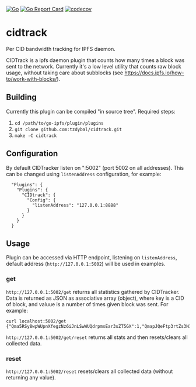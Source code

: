 [![Go](https://github.com/tzdybal/cidtrack/workflows/Go/badge.svg)](https://github.com/tzdybal/cidtrack/actions/)
[![Go Report Card](https://goreportcard.com/badge/github.com/tzdybal/cidtrack)](https://goreportcard.com/report/github.com/tzdybal/cidtrack)
[![codecov](https://codecov.io/gh/tzdybal/cidtrack/branch/master/graph/badge.svg?token=XGG4KBZQUC)](https://codecov.io/gh/tzdybal/cidtrack)

# cidtrack
Per CID bandwidth tracking for IPFS daemon.

CIDTrack is a ipfs daemon plugin that counts how many times a block was sent to the network.
Currently it's a low level utility that counts raw block usage, without taking care about subblocks (see https://docs.ipfs.io/how-to/work-with-blocks/). 

## Building
Currently this plugin can be compiled "in source tree".
Required steps:
1. `cd /path/to/go-ipfs/plugin/plugins`
1. `git clone github.com:tzdybal/cidtrack.git`
1. `make -C cidtrack`

## Configuration
By default CIDTracker listen on ":5002" (port 5002 on all addresses).
This can be changed using `listenAddress` configuration, for example:
```
  "Plugins": {
	"Plugins": {
      "CIDtrack": {
        "Config": {
		  "listenAddress": "127.0.0.1:8888"
        }
      }
    }
  }
```

## Usage
Plugin can be accessed via HTTP endpoint, listening on `listenAddress`, default address (`http://127.0.0.1:5002`) will be used in examples.
### get
`http://127.0.0.1:5002/get` returns all statistics gathered by CIDTracker.
Data is returned as JSON as associative array (object), where key is a CID of block, and valuue is a number of times given block was sent.
For example:
```
curl localhost:5002/get
{"Qma5RSy8wpWUpnXfegzNz6iJnLSwWUQdrpmxEar3sZT5GX":1,"QmapJQeFtp3rtZs3N1nKPxKgcRhGkRjxjNjYkafjoQXJNf":1}
```

`http://127.0.0.1:5002/get/reset` returns all stats and then resets/clears all collected data.

### reset
`http://127.0.0.1:5002/reset` resets/clears all collected data (without returning any value).
